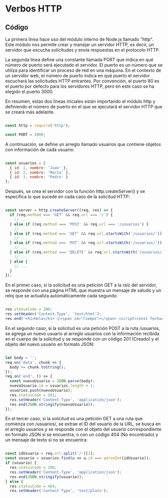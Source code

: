 # Verbos HTTP

## Código

La primera línea hace uso del módulo interno de Node.js llamado "http". Este módulo nos permite crear y manejar un servidor HTTP, es decir, un servidor que escucha solicitudes y envía respuestas en el protocolo HTTP.

La segunda línea define una constante llamada PORT que indica en qué número de puerto será ejecutado el servidor. El puerto es un número que se utiliza para identificar un proceso de red en una máquina. En el contexto de un servidor web, el número de puerto indica en qué puerto el servidor escuchará las solicitudes HTTP entrantes. Por convención, el puerto 80 es el puerto por defecto para los servidores HTTP, pero en este caso se ha elegido el puerto 3000.

En resumen, estas dos líneas iniciales están importando el módulo http y definiendo el número de puerto en el que se ejecutará el servidor HTTP que se creará más adelante.
```javascript

const http = require('http');

const PORT = 3000;
```
A continuación, se define un arreglo llamado usuarios que contiene objetos con información de cada usuario:

```javascript

const usuarios = [
  { id: 1, nombre: 'Juan' },
  { id: 2, nombre: 'María' },
  { id: 3, nombre: 'Pedro' }
];
```
Después, se crea el servidor con la función http.createServer() y se especifica lo que sucede en cada caso de la solicitud HTTP:

```javascript

const server = http.createServer((req, res) => {
  if (req.method === 'GET' && req.url === '/') {
    // ...
  } else if (req.method === 'POST' && req.url === '/usuarios') {
    // ...
  } else if (req.method === 'GET' && req.url.startsWith('/usuarios/')) {
    // ...
  } else if (req.method === 'PUT' && req.url.startsWith('/usuarios/')) {
    // ...
  } else if (req.method === 'DELETE' && req.url.startsWith('/usuarios/')) {
    // ...
  } else {
    // ...
  }
});
```
En el primer caso, si la solicitud es una petición GET a la raíz del servidor, se responde con una página HTML que muestra un mensaje de saludo y un reloj que se actualiza automáticamente cada segundo:

```javascript

res.statusCode = 200;
res.setHeader('Content-Type', 'text/html');
res.end('<h1>Hola</h1> 🕢<span id="tiempo"></span> <script>const fecha= new Date() const reloj= document.getElementById("tiempo")  reloj.innerText=fecha setInterval(actualizarReloj,1000)</script>');
```
En el segundo caso, si la solicitud es una petición POST a la ruta /usuarios, se agrega un nuevo usuario al arreglo usuarios con la información recibida en el cuerpo de la solicitud y se responde con un código 201 (Creado) y el objeto del nuevo usuario en formato JSON:

```javascript

let body = '';
req.on('data', chunk => {
  body += chunk.toString();
});
req.on('end', () => {
  const nuevoUsuario = JSON.parse(body);
  nuevoUsuario.id = usuarios.length + 1;
  usuarios.push(nuevoUsuario);
  res.statusCode = 201;
  res.setHeader('Content-Type', 'application/json');
  res.end(JSON.stringify(nuevoUsuario));
});
```
En el tercer caso, si la solicitud es una petición GET a una ruta que comienza con /usuarios/, se extrae el ID del usuario de la URL, se busca en el arreglo usuarios y se responde con el objeto del usuario correspondiente en formato JSON si se encuentra, o con un código 404 (No encontrado) y un mensaje de texto si no se encuentra:

```javascript

const idUsuario = req.url.split('/')[2];
const usuario = usuarios.find(u => u.id === parseInt(idUsuario));
if (usuario) {
  res.statusCode = 200;
  res.setHeader('Content-Type', 'application/json');
  res.end(JSON.stringify(usuario));
} else {
  res.statusCode = 404;
  res.setHeader('Content-Type', 'text/plain');
  ```
